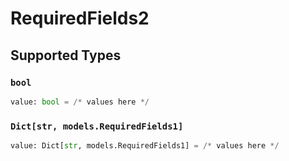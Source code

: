 # RequiredFields2


## Supported Types

### `bool`

```python
value: bool = /* values here */
```

### `Dict[str, models.RequiredFields1]`

```python
value: Dict[str, models.RequiredFields1] = /* values here */
```

